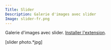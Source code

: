 ```yaml
---
Title: Slider
Description: Galerie d'images avec slider
Image: slider-fr.png
---
```

Galerie d'images avec slider. 
[Installer l'extension](https://github.com/datenstrom/yellow-extensions/tree/master/features/slider).

[slider photo.*jpg]
